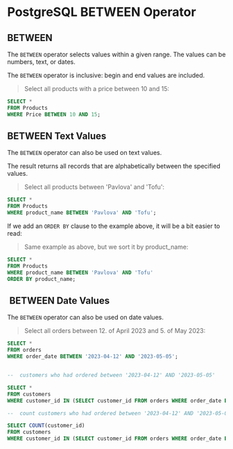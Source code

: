 # PostgreSQL BETWEEN Operator

## BETWEEN

The `BETWEEN` operator selects values within a given range.
The values can be numbers, text, or dates.

The `BETWEEN` operator is inclusive: begin and end values are included.

> Select all products with a price between 10 and 15:

```sql
SELECT * 
FROM Products
WHERE Price BETWEEN 10 AND 15;
```

## BETWEEN Text Values

The `BETWEEN` operator can also be used on text values.

The result returns all records that are alphabetically between the specified values.

> Select all products between 'Pavlova' and 'Tofu':

```sql
SELECT * 
FROM Products
WHERE product_name BETWEEN 'Pavlova' AND 'Tofu';
```

If we add an `ORDER BY` clause to the example above,
it will be a bit easier to read:

> Same example as above, but we sort it by product_name:

```sql
SELECT * 
FROM Products
WHERE product_name BETWEEN 'Pavlova' AND 'Tofu'
ORDER BY product_name;
```

##  BETWEEN Date Values

The `BETWEEN` operator can also be used on date values.

> Select all orders between 12. of April 2023 and 5. of May 2023:

```sql
SELECT * 
FROM orders
WHERE order_date BETWEEN '2023-04-12' AND '2023-05-05';


--  customers who had ordered between '2023-04-12' AND '2023-05-05'

SELECT *
FROM customers 
WHERE customer_id IN (SELECT customer_id FROM orders WHERE order_date BETWEEN '2023-04-12' AND '2023-05-05');

--  count customers who had ordered between '2023-04-12' AND '2023-05-05'

SELECT COUNT(customer_id)
FROM customers 
WHERE customer_id IN (SELECT customer_id FROM orders WHERE order_date BETWEEN '2023-04-12' AND '2023-05-05');
```
